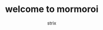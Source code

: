 ---
title: welcome to mormoroi
url: https://mormoroi.com
author: strix
buttonLink: https://mormoroi.com/_imgs/mine.png
---